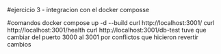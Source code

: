 #ejercicio 3 - integracion con el docker composse

#comandos
docker compose up -d --build
curl http://localhost:3001/
curl http://localhost:3001/health
curl http://localhost:3001/db-test
tuve que cambiar del puerto 3000 al 3001 por conflictos que hicieron revertir cambios

